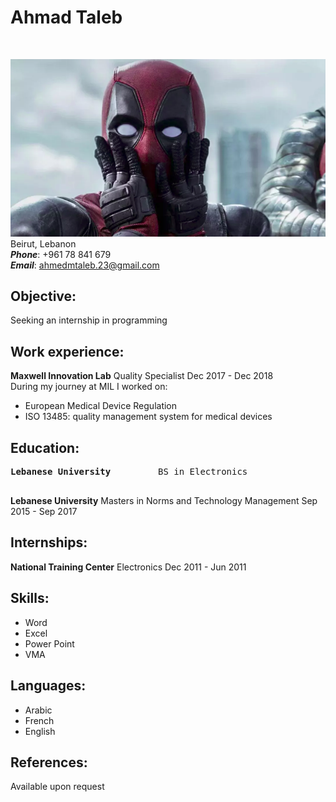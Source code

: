 # **Ahmad Taleb**

<br>

![my photo](ded.png)
<br>
Beirut, Lebanon<br>
**_Phone_**: +961 78 841 679<br>
**_Email_**: <ahmedmtaleb.23@gmail.com><br>

## **Objective:**

Seeking an internship in programming<br>

## **Work experience:**

**Maxwell Innovation Lab** Quality Specialist Dec 2017 - Dec 2018<br>
During my journey at MIL I worked on: <br>

- European Medical Device Regulation<br>
- ISO 13485: quality management system for medical devices<br>

## **Education:**

<pre>
<strong>Lebanese University</strong>         BS in Electronics                                Sep 2009 - Sep 2012<br>
</pre>

**Lebanese University** Masters in Norms and Technology Management Sep 2015 - Sep 2017<br>

## **Internships:**

**National Training Center** Electronics Dec 2011 - Jun 2011<br>

## **Skills:**

- Word
- Excel
- Power Point
- VMA

## **Languages:**

- Arabic
- French
- English

## **References:**

Available upon request
